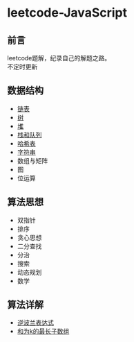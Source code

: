 # leetcode-JavaScript
## 前言
 leetcode题解，纪录自己的解题之路。<br>
 不定时更新
## 数据结构
* [链表](https://github.com/limingzhu0916/leetcode-JavaScript/blob/main/notes/Leetcode-链表.md)
* [树](https://github.com/limingzhu0916/leetcode-JavaScript/blob/main/notes/Leetcode-树.md)
* [堆](https://github.com/limingzhu0916/leetcode-JavaScript/blob/main/notes/Leetcode-堆.md)
* [栈和队列](https://github.com/limingzhu0916/leetcode-JavaScript/blob/main/notes/Leetcode-栈和队列.md)
* [哈希表](https://github.com/limingzhu0916/leetcode-JavaScript/blob/main/notes/Leetcode-哈希表.md)
* [字符串](https://github.com/limingzhu0916/leetcode-JavaScript/blob/main/notes/Leetcode-字符串.md)
* 数组与矩阵
* 图
* 位运算
## 算法思想
* 双指针
* 排序
* 贪心思想
* 二分查找
* 分治
* 搜索
* 动态规划
* 数学
## 算法详解
* [逆波兰表达式](https://github.com/limingzhu0916/leetcode-JavaScript/blob/main/notes/逆波兰表达式求值题解.md)
* [和为k的最长子数组](https://github.com/limingzhu0916/leetcode-JavaScript/blob/main/notes/和为k的最长子数组.md)
